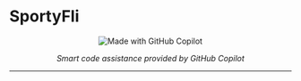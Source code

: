 # SportyFli

<div align="center">
    <img src="https://img.shields.io/badge/Made%20with-GitHub%20Copilot-brightgreen?style=for-the-badge&logo=github" alt="Made with GitHub Copilot">
    <p><em>Smart code assistance provided by GitHub Copilot</em></p>
</div>

---